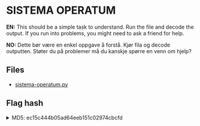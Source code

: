 # SISTEMA OPERATUM

**EN:** This should be a simple task to understand. Run the file and decode the output. If you run into problems, you might need to ask a friend for help.

**NO:** Dette bør være en enkel oppgave å forstå. Kjør fila og decode outputten. Støter du på problemer må du kanskje spørre en venn om hjelp?


## Files

- [sistema-operatum.py](sistema-operatum.py)


## Flag hash

<details>
<summary>MD5: ec15c444b05ad64eeb151c02974cbcfd</summary>

```bash
echo -n "_FLAG_" | md5sum
```
</details>